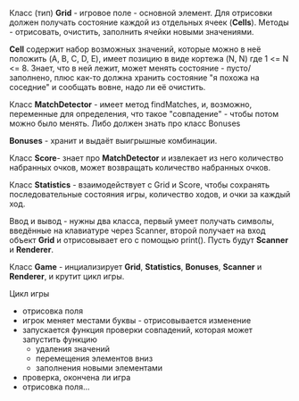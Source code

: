 Класс (тип) **Grid** - игровое поле - основной элемент. Для отрисовки должен получать состояние каждой из отдельных ячеек (**Cells**). Методы - отрисовать, очистить, заполнить ячейки новыми значениями.

**Cell** содержит набор возможных значений, которые можно в неё положить (A, B, C, D, E), имеет позицию в виде кортежа (N, N) где 1 <= N <= 8.
Знает, что в ней лежит, может менять состояние - пусто/заполнено, плюс как-то должна хранить состояние "я похожа на соседние" и сообщать вовне, надо ли её очистить.

Класс **MatchDetector** - имеет метод findMatches, и, возможно, переменные для определения, что такое "совпадение" - чтобы потом можно было менять. Либо должен знать про класс Bonuses


**Bonuses** - хранит и выдаёт выигрышные комбинации.

Класс **Score**- знает про **MatchDetector** и извлекает из него количество набранных очков, может возвращать количество набранных очков.

Класс **Statistics** - взаимодействует с Grid и Score, чтобы сохранять последовательные состояния игры, количество ходов, и очки за каждый ход.

Ввод и вывод - нужны два класса, первый умеет получать символы, введённые на клавиатуре через Scanner, второй получает на вход объект **Grid** и отрисовывает его с помощью print(). Пусть будут **Scanner** и **Renderer**.

Класс **Game** - инциализирует **Grid**, **Statistics**, **Bonuses**, **Scanner** и **Renderer**, и крутит цикл игры.

Цикл игры
- отрисовка поля
- игрок меняет местами буквы - отрисовывается изменение
- запускается функция проверки совпадений, которая может запустить функцию
  - удаления значений
  - перемещения элементов вниз
  - заполнения новыми элементами
- проверка, окончена ли игра
- отрисовка поля...

